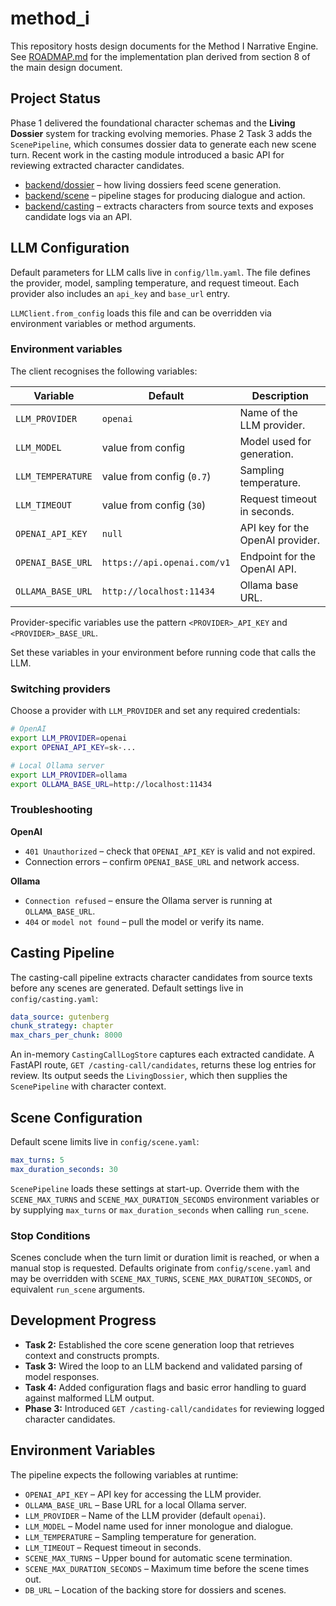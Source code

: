 # method_i

This repository hosts design documents for the Method I Narrative Engine. See [ROADMAP.md](ROADMAP.md) for the implementation plan derived from section 8 of the main design document.

## Project Status

Phase 1 delivered the foundational character schemas and the **Living Dossier**
system for tracking evolving memories. Phase 2 Task 3 adds the
`ScenePipeline`, which consumes dossier data to generate each new scene turn.
Recent work in the casting module introduced a basic API for reviewing
extracted character candidates.

- [backend/dossier](backend/dossier/README.md) – how living dossiers feed scene
  generation.
- [backend/scene](backend/scene/README.md) – pipeline stages for producing
  dialogue and action.
- [backend/casting](backend/casting/README.md) – extracts characters from source
  texts and exposes candidate logs via an API.

## LLM Configuration

Default parameters for LLM calls live in `config/llm.yaml`. The file defines
the provider, model, sampling temperature, and request timeout. Each provider
also includes an `api_key` and `base_url` entry.

`LLMClient.from_config` loads this file and can be overridden via environment
variables or method arguments.

### Environment variables

The client recognises the following variables:

| Variable           | Default                     | Description                     |
| ------------------ | --------------------------- | ------------------------------- |
| `LLM_PROVIDER`     | `openai`                    | Name of the LLM provider.       |
| `LLM_MODEL`        | value from config           | Model used for generation.      |
| `LLM_TEMPERATURE`  | value from config (`0.7`)   | Sampling temperature.           |
| `LLM_TIMEOUT`      | value from config (`30`)    | Request timeout in seconds.     |
| `OPENAI_API_KEY`   | `null`                      | API key for the OpenAI provider.|
| `OPENAI_BASE_URL`  | `https://api.openai.com/v1` | Endpoint for the OpenAI API.    |
| `OLLAMA_BASE_URL`  | `http://localhost:11434`    | Ollama base URL.                |

Provider-specific variables use the pattern `<PROVIDER>_API_KEY` and
`<PROVIDER>_BASE_URL`.

Set these variables in your environment before running code that calls the
LLM.

### Switching providers

Choose a provider with `LLM_PROVIDER` and set any required credentials:

```bash
# OpenAI
export LLM_PROVIDER=openai
export OPENAI_API_KEY=sk-...

# Local Ollama server
export LLM_PROVIDER=ollama
export OLLAMA_BASE_URL=http://localhost:11434
```

### Troubleshooting

**OpenAI**

- `401 Unauthorized` – check that `OPENAI_API_KEY` is valid and not expired.
- Connection errors – confirm `OPENAI_BASE_URL` and network access.

**Ollama**

- `Connection refused` – ensure the Ollama server is running at
  `OLLAMA_BASE_URL`.
- `404` or `model not found` – pull the model or verify its name.

## Casting Pipeline

The casting-call pipeline extracts character candidates from source texts
before any scenes are generated. Default settings live in
`config/casting.yaml`:

```yaml
data_source: gutenberg
chunk_strategy: chapter
max_chars_per_chunk: 8000
```

An in-memory `CastingCallLogStore` captures each extracted candidate. A FastAPI
route, `GET /casting-call/candidates`, returns these log entries for review.
Its output seeds the `LivingDossier`, which then supplies the `ScenePipeline`
with character context.

## Scene Configuration

Default scene limits live in `config/scene.yaml`:

```yaml
max_turns: 5
max_duration_seconds: 30
```

`ScenePipeline` loads these settings at start-up. Override them with the
`SCENE_MAX_TURNS` and `SCENE_MAX_DURATION_SECONDS` environment variables or by
supplying ``max_turns`` or ``max_duration_seconds`` when calling
``run_scene``.

### Stop Conditions

Scenes conclude when the turn limit or duration limit is reached, or when a
manual stop is requested. Defaults originate from `config/scene.yaml` and may
be overridden with `SCENE_MAX_TURNS`, `SCENE_MAX_DURATION_SECONDS`, or
equivalent ``run_scene`` arguments.

## Development Progress
- **Task 2:** Established the core scene generation loop that retrieves
  context and constructs prompts.
- **Task 3:** Wired the loop to an LLM backend and validated parsing of model
  responses.
- **Task 4:** Added configuration flags and basic error handling to guard
  against malformed LLM output.
- **Phase 3:** Introduced `GET /casting-call/candidates` for reviewing logged
  character candidates.

## Environment Variables
The pipeline expects the following variables at runtime:

- `OPENAI_API_KEY` – API key for accessing the LLM provider.
- `OLLAMA_BASE_URL` – Base URL for a local Ollama server.
- `LLM_PROVIDER` – Name of the LLM provider (default `openai`).
- `LLM_MODEL` – Model name used for inner monologue and dialogue.
- `LLM_TEMPERATURE` – Sampling temperature for generation.
- `LLM_TIMEOUT` – Request timeout in seconds.
- `SCENE_MAX_TURNS` – Upper bound for automatic scene termination.
- `SCENE_MAX_DURATION_SECONDS` – Maximum time before the scene times out.
- `DB_URL` – Location of the backing store for dossiers and scenes.
